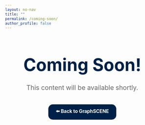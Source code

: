 ```yaml
---
layout: no-nav
title: ""
permalink: /coming-soon/
author_profile: false
---
```


<div style="text-align: center; margin-top: 5em; margin-bottom: 5em;">
  <h1 style="font-size: 4em; margin-bottom: 0.5em; color: #002147;">Coming Soon!</h1>
  <p style="font-size: 1.5em; color: #666; margin-bottom: 2em;">This content will be available shortly.</p>
  <a href="/graphscene/" style="display: inline-block; background-color: #002147; color: white !important; padding: 12px 24px; border-radius: 15px; font-weight: bold; text-decoration: none; font-size: 1.1em;"> ⬅️ Back to GraphSCENE</a>
</div>
